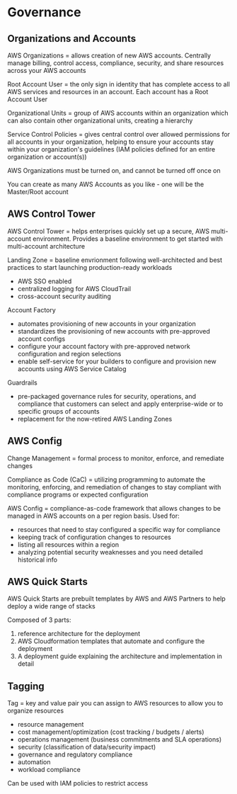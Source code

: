 # Governance

## Organizations and Accounts

AWS Organizations = allows creation of new AWS accounts. Centrally manage billing, control access, compliance, security, and share resources across your AWS accounts

Root Account User = the only sign in identity that has complete access to all AWS services and resources in an account. Each account has a Root Account User

Organizational Units = group of AWS accounts within an organization which can also contain other organizational units, creating a hierarchy

Service Control Policies = gives central control over allowed permissions for all accounts in your organization, helping to ensure your accounts stay within your organization's guidelines (IAM policies defined for an entire organization or account(s))

AWS Organizations must be turned on, and cannot be turned off once on

You can create as many AWS Accounts as you like - one will be the Master/Root account

## AWS Control Tower

AWS Control Tower = helps enterprises quickly set up a secure, AWS multi-account environment. Provides a baseline environment to get started with multi-account architecture

Landing Zone = baseline envrionment following well-architected and best practices to start launching production-ready workloads

- AWS SSO enabled
- centralized logging for AWS CloudTrail
- cross-account security auditing

Account Factory

- automates provisioning of new accounts in your organization
- standardizes the provisioning of new accounts with pre-approved account configs
- configure your account factory with pre-approved network configuration and region selections
- enable self-service for your builders to configure and provision new accounts using AWS Service Catalog

Guardrails

- pre-packaged governance rules for security, operations, and compliance that customers can select and apply enterprise-wide or to specific groups of accounts
- replacement for the now-retired AWS Landing Zones

## AWS Config

Change Management = formal process to monitor, enforce, and remediate changes

Compliance as Code (CaC) = utilizing programming to automate the monitoring, enforcing, and remediation of changes to stay compliant with compliance programs or expected configuration

AWS Config = compliance-as-code framework that allows changes to be managed in AWS accounts on a per region basis. Used for:

- resources that need to stay configured a specific way for compliance
- keeping track of configuration changes to resources
- listing all resources within a region
- analyzing potential security weaknesses and you need detailed historical info

## AWS Quick Starts

AWS Quick Starts are prebuilt templates by AWS and AWS Partners to help deploy a wide range of stacks

Composed of 3 parts:

1. reference architecture for the deployment
2. AWS Cloudformation templates that automate and configure the deployment
3. A deployment guide explaining the architecture and implementation in detail

## Tagging

Tag = key and value pair you can assign to AWS resources to allow you to organize resources

- resource management
- cost management/optimization (cost tracking / budgets / alerts)
- operations management (business commitments and SLA operations)
- security (classification of data/security impact)
- governance and regulatory compliance
- automation
- workload compliance

Can be used with IAM policies to restrict access
